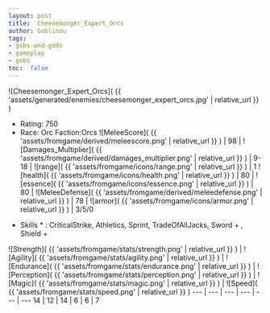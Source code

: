 ```yaml
---
layout: post
title:  Cheesemonger_Expert_Orcs
author: Goblinou
tags:
- gobs-and-gods
- gameplay
- gobs
toc:  false
---
```


![Cheesemonger_Expert_Orcs]( {{ 'assets/generated/enemies/cheesemonger_expert_orcs.jpg' | relative_url }} )
- Rating: 750
- Race: Orc  Faction:Orcs
![MeleeScore]( {{ 'assets/fromgame/derived/meleescore.png' | relative_url }} ) | 98 | ![Damages_Multiplier]( {{ 'assets/fromgame/derived/damages_multiplier.png' | relative_url }} ) | 9-18 | ![range]( {{ 'assets/fromgame/icons/range.png' | relative_url }} ) | 1
![health]( {{ 'assets/fromgame/icons/health.png' | relative_url }} ) | 80 | ![essence]( {{ 'assets/fromgame/icons/essence.png' | relative_url }} ) | 80 | ![MeleeDefense]( {{ 'assets/fromgame/derived/meleedefense.png' | relative_url }} ) | 78 | ![armor]( {{ 'assets/fromgame/icons/armor.png' | relative_url }} ) | 3/5/0
* Skills * : CriticalStrike, Athletics, Sprint, TradeOfAllJacks, Sword + , Shield + 

![Strength]( {{ 'assets/fromgame/stats/strength.png' | relative_url }} ) | ![Agility]( {{ 'assets/fromgame/stats/agility.png' | relative_url }} ) | ![Endurance]( {{ 'assets/fromgame/stats/endurance.png' | relative_url }} ) | ![Perception]( {{ 'assets/fromgame/stats/perception.png' | relative_url }} ) | ![Magic]( {{ 'assets/fromgame/stats/magic.png' | relative_url }} ) | ![Speed]( {{ 'assets/fromgame/stats/speed.png' | relative_url }} )
--- | --- | --- | --- | --- | ---
14 | 12 | 14 | 6 | 6 | 7
